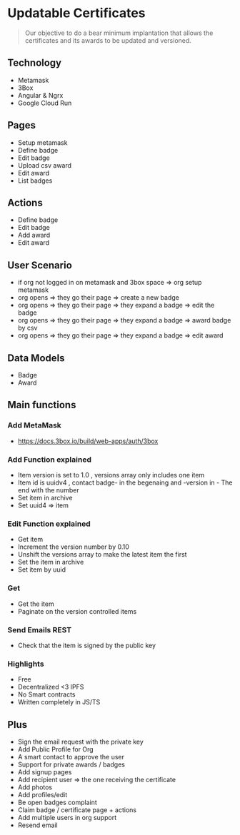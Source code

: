 # Updatable Certificates
> Our objective to do a bear minimum implantation that allows the certificates and its awards to be updated and versioned.

## Technology
- Metamask
- 3Box
- Angular & Ngrx
- Google Cloud Run

## Pages
-   Setup metamask
-   Define badge
-   Edit badge
-   Upload csv award
-   Edit award
-   List badges

## Actions
-	Define badge
-	Edit badge
-   Add award
-   Edit award

## User Scenario
- if org not logged in on metamask and 3box space => org setup metamask
- org opens => they go their page => create a new badge
- org opens => they go their page => they expand a badge => edit the badge
- org opens => they go their page => they expand a badge => award badge by csv
- org opens => they go their page => they expand a badge => edit award

## Data Models
-   Badge 
-   Award

## Main functions

### Add MetaMask
- https://docs.3box.io/build/web-apps/auth/3box

### Add Function explained


-   Item version is set to 1.0 , versions array only includes one item
-   Item id is uuidv4 , contact badge- in the begenaing and -version in -   The end with the number
-   Set item in archive 
-   Set uuid4 => item

### Edit Function explained

-   Get item 
-   Increment the version number by 0.10 
-   Unshift the versions array to make the latest item the first
-   Set the item in archive 
-   Set item by uuid

### Get
-   Get the item
-   Paginate on the version controlled items

### Send Emails REST
-   Check that the item is signed by the public key

### Highlights
-   Free
-   Decentralized <3 IPFS
-   No Smart contracts
-   Written completely in JS/TS

## Plus
-   Sign the email request with the private key
-   Add Public Profile for Org
-   A smart contact to approve the user 
-   Support for private awards / badges
-	Add signup pages
-	Add recipient user => the one receiving the certificate
-	Add photos
-	Add profiles/edit
-	Be open badges complaint
-	Claim badge / certificate page + actions
-	Add multiple users in org support
-   Resend email